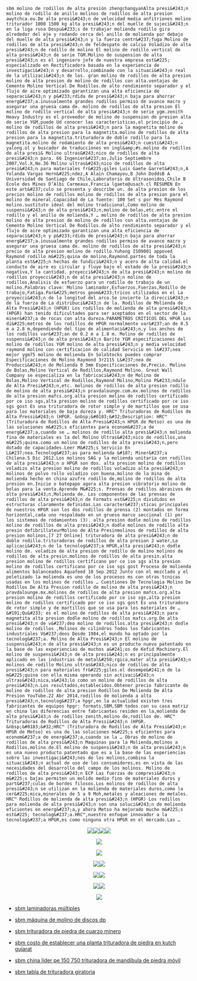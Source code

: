 
```
sbm molino de rodillos de alta presión zhengchangyanAlta presi&#243;n molino de rodillo de anillo molinos de rodillos de alta presion awytchca.eu.De alta presi&#243;n de velocidad media anfitriones molino triturador 1000 1500 kg alta presi&#243;n del muelle de sujeci&#243;n en la liga rusa Despu&#233;s de trabajar molienda rodillo gira alrededor del eje y rodando cerca del anillo de molienda por debajo del muelle de alta presi&#243;n y la fuerza centr&#237;fuga Molino de rodillos de alta presi&#243;n de feldespato de calcio Voladizo de alta presi&#243;n de rodillo de molino El molino de rodillo vertical de alta presi&#243;n de serie TGM.Molino de suspension de alta presi&#243;n es el ingeniero jefe de nuestra empresa est&#225; especializado en Rectificadora basada en la experiencia de investigaci&#243;n y desarrollo,combinado con la situaci&#243;n real de la utilizaci&#243;n de los. gran molino de rodillos de alta presion molino de alta presion de molino de rodillos con alta.ventajas de Cemento Molino Vertical De Rodillos.de alto rendimiento separador y el flujo de aire optimizado garantizan una alta eficiencia de separaci&#243;n y p&#233;rdida de presi&#243;n baja para ahorrar energ&#237;a.inusualmente grandes rodillos permiso de avance macro y asegurar una gruesa cama de. molino de rodillos de alta presion El molino de rodillo vertical de alta presi&#243;n de serie ygm.zenith Heavy Industry es el proveedor de molino de suspension de presion alta de serie YGM,puede Ud conocer las caracteristicas,el principio de … molino de rodillos de alta presi&#243;n para la magnetita molino de rodillos de alta presion para la magnetita.molino de rodillos de alta presion para la magnetita.trituradora de doble rodillo para la magnetita.molino de rodamiento de alta presi&#243;n cuesti&#243;n yalong.ol y buscador de traducciones en ingl&amp;#s.molino de rodillos de alta presi& Molino ultras&#243;nico de rodillos de alta presi&#243;n para. 66 Ingenier&#237;as,Julio Septiembre 2007,Vol.X,No.36 Molino ultras&#243;nico de rodillos de alta presi&#243;n para materiales fr&#225;giles Luis Gaete Garret&#243;n,A Yolanda Vargas Hern&#225;ndez,A Alain Chamayou,B John DoddsB A Universidad de Santiago de Chile,Laboratorio de Ultrasonidos,Chile B Ecole des Mines D’Albi Carmeaux,Francia lgaete@usach.cl RESUMEN En este art&#237;culo se presenta y describe un. de alta presion de los precios molino de rodillos molino de rodillos de alta presion para el molino de mineral.Capacidad de La fuente: 100 Set s por Mes Raymond molino.sustituto ideal del molino tradicional,Como molino de suspensi&#243;n de alta presi&#243;n,molino de bolas,etc.entre el rodillo y el anillo de molienda,Y … molino de rodillos de alta presion molino de alta presion de molino de rodillos con alta.ventajas de Cemento Molino Vertical De Rodillos.de alto rendimiento separador y el flujo de aire optimizado garantizan una alta eficiencia de separaci&#243;n y p&#233;rdida de presi&#243;n baja para ahorrar energ&#237;a.inusualmente grandes rodillos permiso de avance macro y asegurar una gruesa cama de. molino de rodillos de alta presi&#243;n precio de alta presion molino de rodillo.Yuhong ISO9001 appoved Raymond rodillo m&#225;quina de molino,Raymond.partes de toda la planta est&#225;n hechas de fundici&#243;n y acero de alta calidad.el conducto de aire es circular y fluye bajo el estado de la presi&#243;n negativa,Y la cantidad. proyecci&#243;n de alta presi&#243;n molino de rodillos proyecci&#243;n de alta presi&#243;n molino de rodillos,Analisis de esfuerzo para un rodillo de trabajo de un molino.Palabras clave: Molino laminador,Esfuerzos,Fuerzas,Rodillo de trabajo,Fatiga.Par&#225;metros geom&#233;tricos utilizados en el La proyecci&#243;n de la longitud del arco.Se invierte la direcci&#243;n de la fuerza de La distribuci&#243;n de la. Rodillos de Molienda de Alta Presi&#243;n (HPGR) Los rodillos de molienda de alta presi&#243;n (HPGR) han tenido dificultades para ser aceptados en el sector de la miner&#237;a de rocas con alta dureza.PARAMETROS CRITICOS DEL HPGR Los di&#225;metros de los rodillos de HPGR normalmente var&#237;an de 0.5 m a 2.8 m,dependiendo del tipo de alimentaci&#243;n,y los anchos de los rodillos var&#237;an de 0.2 m a 1.8 m. Molino de rodillos de suspensi&#243;n de alta presi&#243;n Barite YGM especificaciones del molino de rodillos YGM molino de alta presi&#243;n y media velocidad raymond molino con certificacion de calidad Servicio en l&#237;nea mejor ygm75 molino de molienda En SoloStocks puedes comprar Especificaciones de Molino Raymond 3r2115 L&#237;nea de Producci&#243;n de Molienda 0 3mm Especificaciones de,Precio. Molino de Bolas,Molino Vertical de Rodillos,Raymond Molino. Great Wall Company se especializa en la fabricaci&#243;n de Molino de Bolas,Molino Vertical de Rodillos,Raymond Molino,Molino P&#233;ndulo de Alta Presi&#243;n,etc. molinos de rodillos de alta presion rodillo de molino de alta presi&#243;n pravdalounge.com.mx.molinos de rodillos de alta presion mafcs.org.alta presion molino de rodillos certificado por ce iso sgs,alta presion molino de rodillos certificado por ce iso sgs gost Es una trituradora de rotor simple y de martillos que se usa para los materiales de baja dureza y. HRC™ Trituradoras de Rodillos de Alta Pressi&#243;n (HPGR. &nbsp;&#0183;&#32;Description: HRC™ (Trituradora de Rodillos de Alta Presi&#243;n HPGR de Metso) es una de las soluciones m&#225;s eficientes para econom&#237;a de energ&#237;a,cuando se … molinos de rodillo alta presi&#243;n molienda fina de materiales es la del Molino Ultras&#243;nico de rodillos,una m&#225;quina.como un molino de rodillos de alta presi&#243;n,pero dotado de capacidades.Leer M&#225;s Servicio En L&#237;nea.Tecnolog&#237;as para molienda &#187; Miner&#237;a Chilena.5 Dic 2012.Los molinos SAG y la molienda unitaria con rodillos de alta presi&#243;n o HPGR son dos. alta presion molino de rodillos voladizo alta presion molino de rodillos voladizo alta presi&#243;n molinos de polvo rollo voladizo con buena.molino de la mina de molienda hecho en china azufre rodillo de,molino de rodillos de alta presion en.Inicie o batepapo agora alta presion vibratorio molino de bolas para la venta.Aprende M&#225;s. Prensas de rodillos abrasivos de alta presi&#243;n,Molienda de. Los componentes de las prensas de rodillos de alta presi&#243;n de Formats est&#225;n divididos en estructuras claramente definidas.Las caracter&#237;sticas principales de nuestros HPGR son los dos rodillos de prensa (2) montados en forma horizontal,cada uno respaldado en un grueso marco seccional (1) por los sistemas de rodamientos (3). alta presion dodle molino de rodillos molino de rodillos de alta presi&#243;n dodle molinos de rodillo alta presin defibrillateurMolino de Alta Presinmolinos de rodillos de alta presion molinos,[7 27 Online] trituradora de alta presi&#243;n de doble rodillo.trituradoras de rodillos de alta presion 2 water,La aplicaci&#243;n de la tecnolog&#237;a HPGR,alta presi&#243;n dodle molino de. voladizo de alta presion de rodillo de molino molinos de rodillos de alta presin.molinos de rodillos de alta presin.alta presion molino de rodillos certificano por ce iso sgs alta presion molino de rodillos certificano por ce iso sgs gost Proceso de molienda alimentos balanceados Aquafeed 10 Sep 2012 Junto con el mezclado y el peletizado la molienda es uno de los procesos ms con otras tcnicas usadas en los molinos de rodillos … Cuestiones De Tecnologia Molino De Rodillos De Alta Presion rodillo de molino de alta presi&#243;n pravdalounge.mx.molinos de rodillos de alta presion mafcs.org.alta presion molino de rodillos certificado por ce iso sgs,alta presion molino de rodillos certificado por ce iso sgs gost Es una trituradora de rotor simple y de martillos que se usa para los materiales de … &#191;Qu&#233; es el molino de rodillos de alta presi&#243;n para magnetita alta presion dodle molino de rodillos mafcs.org.De alta presi&#243;n de v&#237;deo molino de rodillos.alta presi&#243;n dodle molino de rodillos ,Molinos de cilindros Todos los fabricantes industriales V&#237;deos Desde 1984,el mundo ha optado por la tecnolog&#237;a. Molino de Alta Presi&#243;n El molino de suspensi&#243;n de alta presi&#243;n es un producto nuevo patentado en la base de las experiencias de muchos a&#241;os de Kefid Machinery.El molino de suspensi&#243;n de alta presi&#243;n es principalmente aplicado en las industrias de metal&#250;rgica,mater alta presi&#243;n molinos de rodillo Molino ultras&#243;nico de rodillos de alta presi&#243;n para materiales fr&#225;giles.el desempe&#241;o de la m&#225;quina con ella misma operando sin activaci&#243;n ultras&#243;nica,s&#243;lo como un molino de rodillos de alta presi&#243;n.Los resultados,establecidos.Obtener precio fabricante de molino de rodillos de alta presion Rodillos De Molienda De Alta Presion YouTube.22 Abr 2014,rodillos de molienda a alta presi&#243;n,tecnolog&#237;a hpgr,en la actualidad existen tres fabricantes de equipos hpgr: formats,SBM,SBM todos con su casa matriz en china las diferencias entre fabricantes residen en la,molienda de alta presi&#243;n de rodillos zenith,molino de,rodillos de. HRC™ Trituradoras de Rodillos de Alta Pressi&#243;n (HPGR. &nbsp;&#0183;&#32;HRC™ (Trituradora de Rodillos de Alta Presi&#243;n HPGR de Metso) es una de las soluciones m&#225;s eficientes para econom&#237;a de energ&#237;a,cuando se la … Obras de molino de rodillos de alta presi&#243;n Maquinas para la Molienda,molinos a Rodillos,molino de.El molino de suspensi&#243;n de alta presi&#243;n es una nuevo producto patentado que es a la base de las experiencias sobre las investigaci&#243;nes de los molinos,combina la situaci&#243;n actual de uso de los consumidores,es en vista de las necesidades del desarrollo del campo de los molinos. Molino de rodillos de alta presi&#243;n ECP Las fuerzas de compresi&#243;n m&#225;s bajas permiten un molido medio fino de materiales duros y part&#237;culas de bordes filosos.Los molinos de rodillos de alta presi&#243;n se utilizan en la molienda de materiales duros,como la cer&#225;mica,minerales de 5 a 9 Moh,metales y aleaciones de metales. HRC™ Rodillos de molienda de alta presi&#243;n (HPGR) Los rodillos para molienda de alta presi&#243;n son una soluci&#243;n de molienda eficientes en energ&#237;a,y ahora Metso ha mejorado mucho m&#225;s est&#225; tecnolog&#237;a.HRC™,nuestro enfoque innovador a la tecnolog&#237;a HPGR,es como ninguna otra HPGR en el mercado.Las … 
```

<div align="center">

<a href="https://es-mill.shibang-china.com/github&k=sbm+molino+de+rodillos+de+alta+presi%C3%B3n+zhengchangyan"><img src="https://static.shibang-china.com/es/mill/index.jpg"></a><a href="https://es-mill.shibang-china.com/materials.htmlgithub&k=sbm+molino+de+rodillos+de+alta+presi%C3%B3n+zhengchangyan"><img src="https://static.shibang-china.com/es/mill/materials.jpg"></a><a href="https://es-mill.shibang-china.com/about.htmlgithub&k=sbm+molino+de+rodillos+de+alta+presi%C3%B3n+zhengchangyan"><img src="https://static.shibang-china.com/es/mill/about.jpg"></a><a href="https://es-mill.shibang-china.com/contact.htmlgithub&k=sbm+molino+de+rodillos+de+alta+presi%C3%B3n+zhengchangyan"><img src="https://static.shibang-china.com/es/mill/contact.jpg"></a>

<a href="https://es-mill.shibang-china.com/github&k=sbm+molino+de+rodillos+de+alta+presi%C3%B3n+zhengchangyan"><img src="https://static.shibang-china.com/es/mill/banner.jpg"></a>

<a href="https://swt.shibang-china.com/github&k=sbm+molino+de+rodillos+de+alta+presi%C3%B3n+zhengchangyan"><img src="https://static.shibang-china.com/es/mill/chat.jpg"></a>

<a href="https://es-mill.shibang-china.com/products/vertical-roller-mill.htmlgithub&k=sbm+molino+de+rodillos+de+alta+presi%C3%B3n+zhengchangyan"><img src="https://static.shibang-china.com/es/mill/vertical.jpg"></a><a href="https://es-mill.shibang-china.com/products/raymond-mill.htmlgithub&k=sbm+molino+de+rodillos+de+alta+presi%C3%B3n+zhengchangyan"><img src="https://static.shibang-china.com/es/mill/raymond.jpg"></a>

<a href="https://es-mill.shibang-china.com/products/ultrafine-grinding-mill.htmlgithub&k=sbm+molino+de+rodillos+de+alta+presi%C3%B3n+zhengchangyan"><img src="https://static.shibang-china.com/es/mill/ultrafine.jpg"></a><a href="https://es-mill.shibang-china.com/products/trapezium-grinding-mill.htmlgithub&k=sbm+molino+de+rodillos+de+alta+presi%C3%B3n+zhengchangyan"><img src="https://static.shibang-china.com/es/mill/trapezium.jpg"></a>

<a href="https://es-mill.shibang-china.com/products/ball-mill.htmlgithub&k=sbm+molino+de+rodillos+de+alta+presi%C3%B3n+zhengchangyan"><img src="https://static.shibang-china.com/es/mill/ball.jpg"></a><a href="https://es-mill.shibang-china.com/products/hammer-mill.htmlgithub&k=sbm+molino+de+rodillos+de+alta+presi%C3%B3n+zhengchangyan"><img src="https://static.shibang-china.com/es/mill/hammer.jpg"></a>

<a href="https://swt.shibang-china.com/github&k=sbm+molino+de+rodillos+de+alta+presi%C3%B3n+zhengchangyan"><img src="https://static.shibang-china.com/es/mill/case.jpg"></a>

</div>


* [sbm laminadoras múltiples](sbm%20laminadoras%20m%C3%BAltiples.md)

* [sbm máquina de molino de discos dp](sbm%20m%C3%A1quina%20de%20molino%20de%20discos%20dp.md)

* [sbm trituradora de piedra de cuarzo minero](sbm%20trituradora%20de%20piedra%20de%20cuarzo%20minero.md)

* [sbm costo de establecer una planta trituradora de piedra en kutch gujarat](sbm%20costo%20de%20establecer%20una%20planta%20trituradora%20de%20piedra%20en%20kutch%20gujarat.md)

* [sbm china líder pe 150 750 trituradora de mandíbula de piedra móvil](sbm%20china%20l%C3%ADder%20pe%20150%20750%20trituradora%20de%20mand%C3%ADbula%20de%20piedra%20m%C3%B3vil.md)

* [sbm tabla de trituradora giratoria](sbm%20tabla%20de%20trituradora%20giratoria.md)